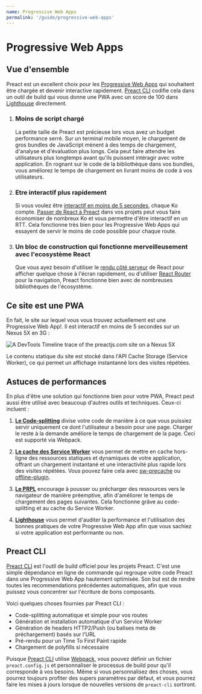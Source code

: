 ```yaml
---
name: Progressive Web Apps
permalink: '/guide/progressive-web-apps'
---
```


# Progressive Web Apps

## Vue d'ensemble

Preact est un excellent choix pour les [Progressive Web Apps](https://developers.google.com/web/progressive-web-apps/) qui souhaitent être chargée et devenir interactive rapidement. [Preact CLI](https://github.com/preactjs/preact-cli/) codifie cela dans un outil de build qui vous donne une PWA avec un score de 100 dans [Lighthouse][LH] directement.

[LH]: https://developers.google.com/web/tools/lighthouse/

<ol class="list-view">
    <li class="list-item">
        <div class="list-header">
          <div class="_bubble" style="background-image: url(/assets/pwa-guide/load-less-script.svg);"></div>
        </div>
        <div class="list-detail">
          <div class="_title-block">
            <h3>Moins de script chargé</h3>
          </div>
          <p class="_summary">La petite taille de Preact est précieuse lors vous avez un budget performance serré. Sur un terminal mobile moyen, le chargement de gros bundles de JavaScript mènent à des temps de chargement, d'analyse et d'évaluation plus longs. Cela peut faire attendre les utilisateurs plus longtemps avant qu'ils puissent intéragir avec votre application. En rognant sur le code de la bibliothèque dans vos bundles, vous améliorez le temps de chargement en livrant moins de code à vos utilisateurs.</p>
        </div>
    </li>
    <li class="list-item">
        <div class="list-header">
          <div class="_bubble" style="background-image: url(/assets/pwa-guide/faster-tti.svg);"></div>
        </div>
        <div class="list-detail">
          <div class="_title-block">
            <h3>Etre interactif plus rapidement</h3>
          </div>
          <p class="_summary">Si vous voulez être <a href="https://infrequently.org/2016/09/what-exactly-makes-something-a-progressive-web-app/">interactif en moins de 5 secondes</a>, chaque Ko compte. <a href="/guide/switching-to-preact">Passer de React à Preact</a> dans vos projets peut vous faire économiser de nombreux Ko et vous permettre d'être interactif en un RTT. Cela fonctionne très bien pour les Progressive Web Apps qui essayent de servir le moins de code possible pour chaque route.</p>
        </div>
    </li>
    <li class="list-item">
        <div class="list-header">
          <div class="_bubble" style="background-image: url(/assets/pwa-guide/building-block.svg);"></div>
        </div>
        <div class="list-detail">
          <div class="_title-block">
            <h3>Un bloc de construction qui fonctionne merveilleusement avec l'ecosystème React</h3>
          </div>
          <p class="_summary">Que vous ayez besoin d'utiliser le <a href="https://facebook.github.io/react/docs/react-dom-server.html">rendu côté serveur</a> de React pour afficher quelque chose à l'écran rapidement, ou d'utiliser <a href="https://github.com/ReactTraining/react-router">React Router</a> pour la navigation, Preact fonctionne bien avec de nombreuses bibliothèques de l'écosystème.</p>
        </div>
    </li>
</ol>

## Ce site est une PWA

En fait, le site sur lequel vous vous trouvez actuellement est une Progressive Web App!. Il est interactif en moins de 5 secondes sur un Nexus 5X en 3G :

<img src="/assets/pwa-guide/timeline.jpg" alt="A DevTools Timeline trace of the preactjs.com site on a Nexus 5X"/>

Le contenu statique du site est stocké dans l'API Cache Storage (Service Worker), ce qui permet un affichage instantanné lors des visites répétées.

## Astuces de performances

En plus d'être une solution qui fonctionne bien pour votre PWA, Preact peut aussi être utilisé avec beaucoup d'autres outils et techniques. Ceux-ci incluent :

<ol class="list-view">
    <li class="list-item">
        <div class="list-header">
          <div class="_bubble" style="background-image: url(/assets/pwa-guide/code-splitting.svg);"></div>
        </div>
        <div class="list-detail">
          <p class="_summary"><strong><a href="https://webpack.js.org/guides/code-splitting/">Le Code-splitting</a></strong> divise votre code de manière à ce que vous puissiez servir uniquement ce dont l'utilisateur a besoin pour une page. Charger le reste à la demande améliore le temps de chargement de la page. Ceci est supporté via Webpack.</p>
        </div>
    </li>
    <li class="list-item">
        <div class="list-header">
          <div class="_bubble" style="background-image: url(/assets/pwa-guide/service-worker-caching.svg);"></div>
        </div>
        <div class="list-detail">
          <p class="_summary"><strong><a href="https://developers.google.com/web/fundamentals/getting-started/primers/service-workers">Le cache des Service Worker</a></strong> vous permet de mettre en cache hors-ligne des ressources statiques et dynamiques de votre application, offrant un chargement instantané et une interactivité plus rapide lors des visites répétées. Vous pouvez faire cela avec <a href="https://github.com/GoogleChrome/sw-precache#wrappers-and-starter-kits">sw-precache</a> ou <a href="https://github.com/NekR/offline-plugin">offline-plugin</a>.</p>
        </div>
    </li>
    <li class="list-item">
        <div class="list-header">
          <div class="_bubble" style="background-image: url(/assets/pwa-guide/prpl.svg);"></div>
        </div>
        <div class="list-detail">
          <p class="_summary"><strong><a href="https://developers.google.com/web/fundamentals/performance/prpl-pattern/">Le PRPL</a></strong> encourage à pousser ou précharger des ressources vers le navigateur de manière préemptive, afin d'améliorer le temps de chargement des pages suivantes. Cela fonctionne grâve au code-splitting et au cache du Service Worker.</p>
        </div>
    </li>
    <li class="list-item">
        <div class="list-header">
          <div class="_bubble" style="background-image: url(/assets/pwa-guide/lighthouse.svg);"></div>
        </div>
        <div class="list-detail">
          <p class="_summary"><strong><a href="https://github.com/GoogleChrome/lighthouse/">Lighthouse</a></strong> vous permet d'auditer la performance et l'utilisation des bonnes pratiques de votre Progressive Web App afin que vous sachiez si votre application est performante ou non.</p>
        </div>
    </li>
</ol>

## Preact CLI

[Preact CLI](https://github.com/preactjs/preact-cli/) est l'outil de build officiel pour les projets Preact. C'est une simple dépendance en ligne de commande qui regroupe votre code Preact dans une Progressive Web App hautement optimisée. Son but est de rendre toutes les recommendations précédentes automatiques, afin que vous puissez vous concentrer sur l'écriture de bons composants.

Voici quelques choses fournies par Preact CLI :

- Code-splitting automatique et simple pour vos routes
- Génération et installation automatique d'un Service Worker
- Génération de headers HTTP2/Push (ou balises meta de préchargement) basés sur l'URL
- Pré-rendu pour un Time To First Paint rapide
- Chargement de polyfills si nécessaire

Puisque [Preact CLI](https://github.com/preactjs/preact-cli/) utilise [Webpack](https://webpack.js.org), vous pouvez définir un fichier `preact.config.js` et personnaliser le processus de build pour qu'il corresponde à vos besoins. Même si vous personnalisez des choses, vous pourrez toujours profiter des supers paramètres par défaut, et vous pourrez faire les mises à jours lorsque de nouvelles versions de `preact-cli` sortiront. 
